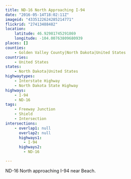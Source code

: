 ```yaml
---
title: ND-16 North Approaching I-94
date: "2016-05-14T18:02:11Z"
imageid: "4335122624285214771"
flickrid: "27413488482"
location:
    latitude: 46.92981745291869
    longitude: -104.00763809680939
places: []
counties:
    - Golden Valley County|North Dakota|United States
countries:
    - United States
states:
    - North Dakota|United States
highwaytypes:
    - Interstate Highway
    - North Dakota State Highway
highways:
    - I-94
    - ND-16
tags:
    - Freeway Junction
    - Shield
    - Intersection
intersections:
    - overlap1: null
      overlap2: null
      highways1:
        - I-94
      highways2:
        - ND-16

---
```

ND-16 North approaching I-94 near Beach.